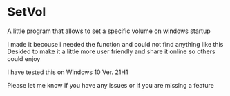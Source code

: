 # SetVol
A little program that allows to set a specific volume on windows startup

I made it becouse i needed the function and could not find anything like this
Desided to make it a little more user friendly and share it online so others could enjoy

I have tested this on Windows 10 Ver. 21H1

Please let me know if you have any issues or if you are missing a feature

